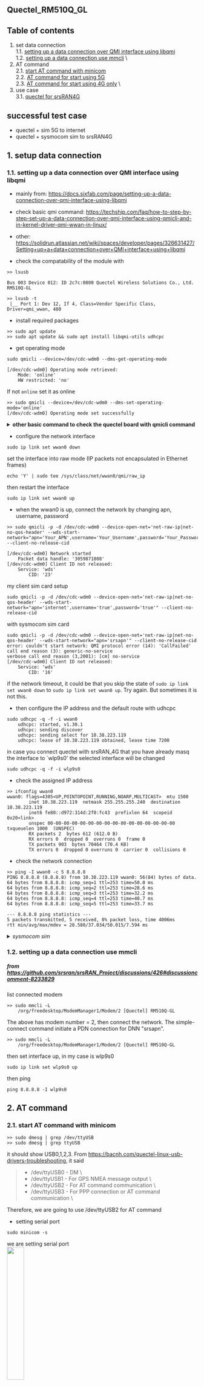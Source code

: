 ## Quectel_RM510Q_GL

## Table of contents
1. set data connection \
1.1. [setting up a data connection over QMI interface using libqmi](#setupqmi) \
1.2. [setting up a data connection use mmcli](#setupmmcli) \
2. AT command \
2.1. [start AT command with minicom](#atminicom_basic) \
2.2. [AT command for start using 5G](#atminicom_5G) \
2.3. [AT command for start using 4G only](#atminicom_4G) \
3. use case \
3.1. [quectel for srsRAN4G](#quectel_srsRAN4G)

## successful test case
- quectel + sim 5G to internet
- quectel + sysmocom sim to srsRAN4G

## 1. setup data connection
### 1.1. setting up a data connection over QMI interface using libqmi <a name = "setupqmi"></a>
- mainly from: https://docs.sixfab.com/page/setting-up-a-data-connection-over-qmi-interface-using-libqmi
- check basic qmi command: https://techship.com/faq/how-to-step-by-step-set-up-a-data-connection-over-qmi-interface-using-qmicli-and-in-kernel-driver-qmi-wwan-in-linux/
- other: https://solidrun.atlassian.net/wiki/spaces/developer/pages/326631427/Setting+up+a+data+connection+over+QMI+interface+using+libqmi

- check the compatability of the module with 
```
>> lsusb

Bus 003 Device 012: ID 2c7c:0800 Quectel Wireless Solutions Co., Ltd. RM510Q-GL

>> lsusb -t
 |__ Port 1: Dev 12, If 4, Class=Vendor Specific Class, Driver=qmi_wwan, 480
```

- install required packages
```
>> sudo apt update
>> sudo apt update && sudo apt install libqmi-utils udhcpc
```

- get operating mode
```
sudo qmicli --device=/dev/cdc-wdm0 --dms-get-operating-mode 
```
```
[/dev/cdc-wdm0] Operating mode retrieved:
	Mode: 'online'
	HW restricted: 'no'
```
If not `online` set it as online
```
>> sudo qmicli --device=/dev/cdc-wdm0 --dms-set-operating-mode='online'
[/dev/cdc-wdm0] Operating mode set successfully
```
<details close>
<summary><b> other basic command to check the quectel board with qmicli command </b></summary>
	
```
>> sudo qmicli --device=/dev/cdc-wdm0 --device-open-proxy --uim-get-card-status
[/dev/cdc-wdm0] Successfully got card status
Provisioning applications:
	Primary GW:   slot '1', application '1'
	Primary 1X:   session doesn't exist
	Secondary GW: session doesn't exist
	Secondary 1X: session doesn't exist
Slot [1]:
	Card state: 'present'
	UPIN state: 'not-initialized'
		UPIN retries: '0'
		UPUK retries: '0'
	Application [1]:
		Application type:  'usim (2)'
		Application state: 'ready'
		Application ID:
			A0:00:00:00:87:10:02:FF:66:FF:FF:89:FF:FF:FF
		Personalization state: 'ready'
		UPIN replaces PIN1: 'no'
		PIN1 state: 'disabled'
			PIN1 retries: '3'
			PUK1 retries: '10'
		PIN2 state: 'enabled-not-verified'
			PIN2 retries: '3'
			PUK2 retries: '10'
```
```
>> sudo qmicli --device=/dev/cdc-wdm0 --device-open-proxy --dms-get-ids
[/dev/cdc-wdm0] Device IDs retrieved:
	ESN: '0'
	IMEI: '867034040025018'
	MEID: 'unknown'
	IMEI SV: '27'
```
```
>> sudo qmicli --device=/dev/cdc-wdm0 --device-open-proxy --dms-get-revision
[/dev/cdc-wdm0] Device revision retrieved:
	Revision: 'RM510QGLAAR11A03M4G'
```
</details>


- configure the network interface
```
sudo ip link set wwan0 down
```
set the interface into raw mode (IP packets not encapsulated in Ethernet frames)
```
echo 'Y' | sudo tee /sys/class/net/wwan0/qmi/raw_ip
```
then restart the interface
```
sudo ip link set wwan0 up
```

- when the wwan0 is up, connect the network by changing apn, username, password
```
>> sudo qmicli -p -d /dev/cdc-wdm0 --device-open-net='net-raw-ip|net-no-qos-header' --wds-start-network="apn='Your_APN',username='Your_Username',password='Your_Password'" --client-no-release-cid

[/dev/cdc-wdm0] Network started
	Packet data handle: '3059871808'
[/dev/cdc-wdm0] Client ID not released:
	Service: 'wds'
	    CID: '23'
```
my client sim card setup
```
sudo qmicli -p -d /dev/cdc-wdm0 --device-open-net='net-raw-ip|net-no-qos-header' --wds-start-network="apn='internet',username='true',password='true'" --client-no-release-cid
```
with sysmocom sim card
```
sudo qmicli -p -d /dev/cdc-wdm0 --device-open-net='net-raw-ip|net-no-qos-header' --wds-start-network="apn='srsapn'" --client-no-release-cid 
error: couldn't start network: QMI protocol error (14): 'CallFailed'
call end reason (3): generic-no-service
verbose call end reason (3,2001): [cm] no-service
[/dev/cdc-wdm0] Client ID not released:
	Service: 'wds'
	    CID: '16'
```
if the network timeout, it could be that you skip the state of `sudo ip link set wwan0 down` to `sudo ip link set wwan0 up`. Try again. But sometimes it is not this. 

- then configure the IP address and the default route with udhcpc
```
sudo udhcpc -q -f -i wwan0
	udhcpc: started, v1.30.1
	udhcpc: sending discover
	udhcpc: sending select for 10.38.223.119
	udhcpc: lease of 10.38.223.119 obtained, lease time 7200
```
in case you connect quectel with srsRAN_4G that you have already masq the interface to `wlp9s0' the selected interface will be changed
```
sudo udhcpc -q -f -i wlp9s0
```

- check the assigned IP address
```
>> ifconfig wwan0
wwan0: flags=4305<UP,POINTOPOINT,RUNNING,NOARP,MULTICAST>  mtu 1500
        inet 10.38.223.119  netmask 255.255.255.240  destination 10.38.223.119
        inet6 fe80::d972:314d:2f0:fc43  prefixlen 64  scopeid 0x20<link>
        unspec 00-00-00-00-00-00-00-00-00-00-00-00-00-00-00-00  txqueuelen 1000  (UNSPEC)
        RX packets 2  bytes 612 (612.0 B)
        RX errors 0  dropped 0  overruns 0  frame 0
        TX packets 903  bytes 70464 (70.4 KB)
        TX errors 0  dropped 0 overruns 0  carrier 0  collisions 0
```

- check the network connection
```
>> ping -I wwan0 -c 5 8.8.8.8
PING 8.8.8.8 (8.8.8.8) from 10.38.223.119 wwan0: 56(84) bytes of data.
64 bytes from 8.8.8.8: icmp_seq=1 ttl=253 time=50.0 ms
64 bytes from 8.8.8.8: icmp_seq=2 ttl=253 time=28.6 ms
64 bytes from 8.8.8.8: icmp_seq=3 ttl=253 time=32.2 ms
64 bytes from 8.8.8.8: icmp_seq=4 ttl=253 time=40.7 ms
64 bytes from 8.8.8.8: icmp_seq=5 ttl=253 time=33.7 ms

--- 8.8.8.8 ping statistics ---
5 packets transmitted, 5 received, 0% packet loss, time 4006ms
rtt min/avg/max/mdev = 28.580/37.034/50.015/7.594 ms
```

<details close>
<summary><i> sysmocom sim </i></summary>
	
|IMSI	|ICCID	|ACC	|PIN1	|PUK1	|PIN2	|PUK2	|Ki	|OPC	|ADM1	|KIC1	|KID1	|KIK1	|KIC2	|KID2	|KIK2	|KIC3	|KID3	|KIK3
| ---  | --- | --- | --- | --- | --- | --- | --- | --- | --- | --- | --- | --- | --- | --- | --- | --- | --- | --- |
|999700000062713	|8988211000000627136	|0008	|2481	|43215893	|5679	|21192366	|96E5235D7BD18E48BEF1B85521383C4E	|B1C0A05123C419D615B71EC0F8CE13AB	|73947583	|BAEFEE018E08B0DE276DCF03900BE2AF	|B2037C9475B7C9A2D8637F8B9651B835	|AED8AB5736726DB4BF6CF1FE44E61BF6	|EF00A3344612955BC3144E4DF8C719D4	|A42E9EBDFB3768C98AFEED6154E375F7	|240A034AE19677D51B1CB19DD5F63503	|6AC9B3640FD1FD90D50B43004C72C0A4	|EEA71035E53F67E7266E2C954212E6BC	|55CADF364D70E23D7ADFA510902ABFC2|
</details>

### 1.2. setting up a data connection use mmcli <a name = "setupmmcli"></a>
##### from https://github.com/srsran/srsRAN_Project/discussions/426#discussioncomment-8233829
list connected modem
```
>> sudo mmcli -L
    /org/freedesktop/ModemManager1/Modem/2 [Quectel] RM510Q-GL
```
The above has modem number = 2, then connect the network. The simple-connect command initiate a PDN connection for DNN "srsapn".
```
>> sudo mmcli -L
    /org/freedesktop/ModemManager1/Modem/2 [Quectel] RM510Q-GL
```
then set interface up, in my case is wlp9s0
```
sudo ip link set wlp9s0 up
```
then ping
```
ping 8.8.8.8 -I wlp9s0
```
## 2. AT command
### 2.1. start AT command with minicom <a name = "atminicom_basic"></a>
```
>> sudo dmesg | grep /dev/ttyUSB
>> sudo dmesg | grep ttyUSB
```
it should show USB0,1,2,3. From https://bacnh.com/quectel-linux-usb-drivers-troubleshooting, it said 
> - /dev/ttyUSB0 - DM \
> - /dev/ttyUSB1 - For GPS NMEA message output \
> - /dev/ttyUSB2 - For AT command communication \
> - /dev/ttyUSB3 - For PPP connection or AT command communication \

Therefore, we are going to use /dev/ttyUSB2 for AT command

- setting serial port
```
sudo minicom -s
```
we are setting serial port </br>
<img src="https://github.com/pchat-imm/quectel_rm510q_gl/assets/40858099/eff7a2fd-395d-41b7-8725-8a9177d57f36" width="30%" height="30%"/> <br/>
make sure </br>
> - serial device = /dev/ttyUSB2 \
> - bps = 115200 (default) \
> - Hardware flow control = No \

<img src="https://github.com/pchat-imm/quectel_rm510q_gl/assets/40858099/a289b780-4135-44cd-a02e-da1e2a03187a" width=50% height=50%/> <br/>
everytime finish `Save setup as dfl` before `exit`

- using ctrl A + E = echo ON, to show what you type on the screen
- usign ctrl A + C = clear screen
- using ctrl A + X to quit the minicom
- if minicom freeze, open another window and try

###2.2 AT command basic to check if connect to internet properly 

from
- [Ettus/OAI Reference Architecture for 5G and 6G Research with USRP](https://kb.ettus.com/OAI_Reference_Architecture_for_5G_and_6G_Research_with_USRP)
- [OAI/NR_SA_Tutorial_COTS_UE.md](https://gitlab.eurecom.fr/oai/openairinterface5g/-/blob/develop/doc/NR_SA_Tutorial_COTS_UE.md)

basic minicom menu
- using ctrl A + E = echo ON, to show what you type on the screen
- usign ctrl A + C = clear screen
- using ctrl A + X to quit the minicom
- if minicom freeze, open another window and try
```
>> ps aux | grep minicom
>> sudo kill -SIGTERM <PID>
```
1. check connection to the modem
```
AT
OK
```

2. check current network selection mode of the modem
```
AT+COPS?
+COPS: 0,0,"TRUE-H TRUE-H",13
+COPS: 0,0,"TRUE-H TRUE-H",7  
+COPS: (1,"TRUE-H","TRUE-H","52004",12),(2,"TRUE-H","TRUE-H","52004",7,        
```
In case return no network name, could be that you set connecting to 5G only, which might not be available there. \
So, change the setting back to any network (3G, 4G, 5G) to be able to connect to other communication technology.
```
AT+COPS=0 		// Automatic Network Selection

AT+QNWPREFCFG="mode_pref",LTE:NR5G 	// set RAT to LTE & 5G NR
```

<details close>
<summary> Other AT Command </summary>

```                                                                  
AT+CGFCONT?                                                                     
+CGDCONT: 1,"IPV4V6","","0.0.0.0.0.0.0.0.0.0.0.0.0.0.0.0",0,0,0,0,,,,,,,,,"",,,0
+CGDCONT: 2,"IPV4V6","ims","0.0.0.0.0.0.0.                                   

>> Enter PIN
AT+CPIN?                                                                         
+CPIN: READY

AT+QNWCFG=?
+QNWCFG: "lte_cdrx",(0,1),(0,1)
+QNWCFG: "nr5g_cdrx",(0,1)
+QNWCFG: "csi_ctrl",(0,1),(0,1)
+QNWCFG: "lte_csi",(0-31),<ri>,

>> Query Carrier Aggregration Parameters
AT+QCAINFO
+QCAINFO: "PCC",250,50,"LTE BAND 1",1,167,-116,-13,-86,7

>> Query Primary Serving Cell and Neighbour Cell
AT+QENG=?
+QENG: "servingcell","NOCONN"                                         
+QENG: "LTE","FDD",520,04,4D8002,167,250,1,3,3,7E7,-128,-17,-94,7,10,23-
+QENG: "NR5G-NSA",                                                    
OK
```

- Configure Network Seacrching Preferences
```
AT+QNWPREFCFG=?
+QNWPREFCFG: "gw_band",B1:...:BN
+QNWPREFCFG: "lte_band",B1:...:BN
+QNWPREFCFG: "nsa_nr5g_band",B1:...:BN
+QNWPREFCFG: "nr5g_band",B1:...:BN
+QNWPREFCFG: "mode_pref",RAT1:...:RATN
+QNWPREFCFG: "srv_domain",(0-2)
+QNWPREFCFG: "voice_domain",(0-3)
+QNWPREFCFG: "roam_pref",(1,3,255)
+QNWPREFCFG: "ue_usage_setting",(0,1)
+QNWPREFCFG: "policy_band"
+QNWPREFCFG: "ue_capabi
```
Explanation: \
 - gw_band = WCDMA Band Configure
 - lte_band
 - nsa_nr5g_band
 - nr5g_band 
 - mode_pref = Network Search Mode Configuration
```
AT+QNWPREFCFG="mode_pref"			// query the current config
+QNWPREFCFG: "mode_pref",AUTO  
OK

AT+QNWPREFCFG="mode_pref",LTE 		// set RAT to LTE only
OK

AT+QNWPREFCFG="mode_pref",LTE:NR5G 	// set RAT to LTE & 5G NR
OK


AT+QNWPREFCFG="nr5g_band"
+QNWPREFCFG: "nr5g_band",1:2:3:5:7:8:12:20:25:28:38:40:41:48:66:719
```
</details>

### 2.2. AT command for start using 5G <a name = "atminicom_5G"></a>
##### from https://hackmd.io/@yeneronur/SJDIPBWns#Instructions-for-Quectel 
- quectel information
```
ATI
Quectel                                                                         
RM510Q-GL                                                                       
Revision: RM510QGLAAR11A03M4G       
OK
```
- Firmware update
```
AT+QMBNCFG=”Select”,”Row_commercial”
OK
```

- reboot (always wait for the reboot to finish)
```
at+cfun=1,1
OK
RDY
+CPIN: READY
+QUSIM: 1
+CFUN: 1
+QIND: SMS DONE
+QIND: PB DONE
TATE0
OK
OK
OK
+CRSM: 148,8,""
OK
+CEMODE: 2
OK
+QGPS: (1-4),(1-255),(1-3),(100-65535)
OK
+CPMS: "ME",18,127,"ME",18,127,"ME",18,127
OK
+CTZU: (0,1)
OK
+CCLK: "24/01/18,08:58:19+28"
OK
RM510QGLAAR11A03M4G                                                             
OK                                                                              
RM510QGLAAR11A03M4G_01.001.01.001                                               
OK 
```
- activate PDP context (if it show +CME ERROR: 30 means you didn't wait for the reboot to finish,reboot again and wait for it to finish)
```
AT+CGACT=1,1
+CCLK: "24/01/18,08:39:27+28"                                                     OK
```
- show PDP address (it will return address in "". If there is no address here, reboot again and wait for it to finish)
```
AT+CGPADDR=1                                                                    
+CGPADDR: 1,"10.101.133.178" 
OK  
```
- verify network setting `AT+CGDCONT?`
- ping website
```
AT+QPING=1,"8.8.8.8"                                                            
OK                                                                              
+QPING: 561

AT+QPING=1,"openairinterface.org"                                               
OK                                                                              
+QPING: 561

at+qping=1,"openairinterface.org"
OK
+QPING: 0,"137.74.50.85",32,224,255
+QPING: 0,"137.74.50.85",32,225,255
+QPING: 0,"137.74.50.85",32,225,255
+QPING: 0,"137.74.50.85",32,221,255
+QPING: 0,4,4,0,221,225,223

at+qping=1,"google.com"
OK
+QPING: 0,"216.58.200.14",32,49,255
+QPING: 0,"216.58.200.14",32,42,255
+QPING: 0,"216.58.200.14",32,58,255
+QPING: 0,"216.58.200.14",32,44,255
+QPING: 0,4,4,0,42,58,47
```
show current firmware version
```
at+gmr                                  
RM510QGLAAR11A03M4G   
```
show IMSI and IMEI of (U)SIM
```
at+cimi                                 
+CCLK: "24/01/18,08:32:36+28"           
OK

at+gsn
867034040025018
OK
```
#### the main part of start 5G mode in quectel
unlock the quectel
```
at+qmbncfg="Select","Row_commercial"                                            
OK
```
display 5g nr frequencuy band
```
at+qnwprefcfg="nr5g_band"
+QNWPREFCFG: "nr5g_band",1:2:3:5:7:8:12:20:25:28:38:40:41:48:66:71:77:78:79
```
display then set operation mode to 5G NR, then enable 5G operation
```
at+qnwprefcfg="mode_pref",nr5g
+CCLK: "24/01/18,08:50:24+28"
OK
```
start using on 5G
```
at+qnwprefcfg="nr5g_disable_mode",0
+CCLK: "24/01/18,08:50:59+28"
OK
```

### 2.3. AT command for start using 4G only <a name = "atminicom_4G">
```
at+qnwprefcfg = "lte_band"
at+qnwprefcfg = "mode_pref"
at+qnwprefcfg = "mode_pref", LTE
```
## 3. use case
### 3.1. quectel as a UE for srsRAN4G <a name = "quectel_srsRAN4G">
1. masq the interface
```
cd ~/.config/srsran
sudo srsepc_if_masq.sh wlp9s0
ifconfig
```
2. run epc
```
cd ~/.config/srsran
sudo srsepc epc.conf
```
3. run enb
```
cd ~/.config/srsran
sudo srsenb enb.conf
```
4. start connect quectel to the masq
```
>> lsusb
>> sudo qmicli --device=/dev/cdc-wdm0 --dms-get-operating-mode 
>> sudo qmicli -p -d /dev/cdc-wdm0 --device-open-net='net-raw-ip|net-no-qos-header' --wds-start-network="apn='srsapn'" --client-no-release-cid 
>> sudo udhcpc -q -f -i wlp9s0
>> ifconfig wlp9s0
>> ping -I wwan0 -c 5 8.8.8.8
```
5. run AT command to ping to the gNB
```
>> sudo minicom -s

at
at+cops
at+qnwprefcfg = "lte_band"
at+qnwprefcfg = "mode_pref"
at+qnwprefcfg = "mode_pref", LTE
AT+QPING=1,"8.8.8.8"      
```

<details close>
<summary> log </summary>

log epc
```
chatchamon@chatchamon-ThinkPad-L14-Gen-2:~/.config/srsran$ sudo srsepc epc.conf 
[sudo] password for chatchamon: 

Built in Release mode using commit eea87b1d8 on branch master.


---  Software Radio Systems EPC  ---

Reading configuration file epc.conf...
HSS Initialized.
MME S11 Initialized
MME GTP-C Initialized
MME Initialized. MCC: 0xf999, MNC: 0xff70
SPGW GTP-U Initialized.
SPGW S11 Initialized.
SP-GW Initialized.
Received S1 Setup Request.
S1 Setup Request - eNB Name: srsenb01, eNB id: 0x19b
S1 Setup Request - MCC:999, MNC:70
S1 Setup Request - TAC 7, B-PLMN 0x99f907
S1 Setup Request - Paging DRX v128
Sending S1 Setup Response
Initial UE message: LIBLTE_MME_MSG_TYPE_ATTACH_REQUEST
Received Initial UE message -- Attach Request
Attach request -- IMSI: 999700000062713
Attach request -- eNB-UE S1AP Id: 1
Attach request -- Attach type: 2
Attach Request -- UE Network Capabilities EEA: 11110000
Attach Request -- UE Network Capabilities EIA: 01110000
Attach Request -- MS Network Capabilities Present: false
PDN Connectivity Request -- EPS Bearer Identity requested: 0
PDN Connectivity Request -- Procedure Transaction Id: 12
PDN Connectivity Request -- ESM Information Transfer requested: false
Downlink NAS: Sending Authentication Request
UL NAS: Received Authentication Response
Authentication Response -- IMSI 999700000062713
UE Authentication Accepted.
Generating KeNB with UL NAS COUNT: 0
Downlink NAS: Sending NAS Security Mode Command.
UL NAS: Received Security Mode Complete
Security Mode Command Complete -- IMSI: 999700000062713
Getting subscription information -- QCI 9
Sending Create Session Request.
Creating Session Response -- IMSI: 999700000062713
Creating Session Response -- MME control TEID: 1
Received GTP-C PDU. Message type: GTPC_MSG_TYPE_CREATE_SESSION_REQUEST
SPGW: Allocated Ctrl TEID 1
SPGW: Allocated User TEID 1
SPGW: Allocate UE IP 172.16.0.2
Received Create Session Response
Create Session Response -- SPGW control TEID 1
Create Session Response -- SPGW S1-U Address: 127.0.1.100
SPGW Allocated IP 172.16.0.2 to IMSI 999700000062713
Adding attach accept to Initial Context Setup Request
Sent Initial Context Setup Request. E-RAB id 5 
Received Initial Context Setup Response
E-RAB Context Setup. E-RAB id 5
E-RAB Context -- eNB TEID 0x1; eNB GTP-U Address 127.0.1.1
UL NAS: Received Attach Complete
Unpacked Attached Complete Message. IMSI 999700000062713
Unpacked Activate Default EPS Bearer message. EPS Bearer id 5
Received GTP-C PDU. Message type: GTPC_MSG_TYPE_MODIFY_BEARER_REQUEST
Sending EMM Information
Received UE Context Release Request. MME-UE S1AP Id 1
There are active E-RABs, send release access bearers request
Received GTP-C PDU. Message type: GTPC_MSG_TYPE_RELEASE_ACCESS_BEARERS_REQUEST
Received UE Context Release Complete. MME-UE S1AP Id 1
UE Context Release Completed.
Initial UE message: NAS Message Type Unknown
Received Initial UE message -- Service Request
Service request -- S-TMSI 0x3acabeef
Service request -- eNB UE S1AP Id 2
Service Request -- Short MAC valid
Service Request -- User is ECM DISCONNECTED
UE previously assigned IP: 172.16.0.2
Generating KeNB with UL NAS COUNT: 2
UE Ctr TEID 0
Sent Initial Context Setup Request. E-RAB id 5 
Received Initial Context Setup Response
E-RAB Context Setup. E-RAB id 5
E-RAB Context -- eNB TEID 0x2; eNB GTP-U Address 127.0.1.1
Initial Context Setup Response triggered from Service Request.
Sending Modify Bearer Request.
Received GTP-C PDU. Message type: GTPC_MSG_TYPE_MODIFY_BEARER_REQUEST
Received UE Context Release Request. MME-UE S1AP Id 2
There are active E-RABs, send release access bearers request
Received GTP-C PDU. Message type: GTPC_MSG_TYPE_RELEASE_ACCESS_BEARERS_REQUEST
Received UE Context Release Complete. MME-UE S1AP Id 2
UE Context Release Completed.
```

log enb
```
chatchamon@chatchamon-ThinkPad-L14-Gen-2:~/.config/srsran$ sudo srsenb enb.conf 
[sudo] password for chatchamon: 
Active RF plugins: libsrsran_rf_blade.so libsrsran_rf_zmq.so
Inactive RF plugins: 
---  Software Radio Systems LTE eNodeB  ---

Reading configuration file enb.conf...
WARNING: cpu0 scaling governor is not set to performance mode. Realtime processing could be compromised. Consider setting it to performance mode before running the application.

Built in Release mode using commit eea87b1d8 on branch master.

ing 2 channels in RF device=bladeRF with args=default
Supported RF device list: bladeRF zmq file
Opening bladeRF...
Set RX sampling rate 1.92 Mhz, filter BW: 1.92 Mhz

==== eNodeB started ===
Type <t> to view trace
Set RX sampling rate 3.84 Mhz, filter BW: 3.07 Mhz
Setting manual TX/RX offset to 27 samples
Setting frequency: DL=1842.5 Mhz, UL=1747.5 MHz for cc_idx=0 nof_prb=15
set TX frequency to 1842500000
set TX frequency to 1842500000
set RX frequency to 1747500000
set RX frequency to 1747500000
RACH:  tti=9661, cc=0, pci=1, preamble=47, offset=25, temp_crnti=0x46
RACH:  tti=9601, cc=0, pci=1, preamble=21, offset=25, temp_crnti=0x47
User 0x47 connected
Disconnecting rnti=0x46.
Disconnecting rnti=0x47.
t
Enter t to stop trace.
RF status: O=1, U=0, L=0
RACH:  tti=9071, cc=0, pci=1, preamble=39, offset=25, temp_crnti=0x48
User 0x48 connected

               -----------------DL----------------|-------------------------UL-------------------------
rat  pci rnti  cqi  ri  mcs  brate   ok  nok  (%) | pusch  pucch  phr  mcs  brate   ok  nok  (%)    bsr
lte    1   48   15   1    4   4.2k    7    0   0% |  14.0   11.5   40   10   146k   22    0   0%    0.0
lte    1   48   15   1    0      0    0    0   0% |   n/a   99.9    0    0      0    0    0   0%    0.0
lte    1   48   15   1    0      0    0    0   0% |   n/a   99.9    0    0      0    0    0   0%    0.0
lte    1   48   15   1    1     72    1    0   0% |  11.4   10.2   40   12   2.4k    1    0   0%    0.0
lte    1   48   15   1    0      0    0    0   0% |   n/a   99.9    0    0      0    0    0   0%    0.0
lte    1   48   15   1    0      0    0    0   0% |   n/a   99.9    0    0      0    0    0   0%    0.0
lte    1   48   15   1    0      0    0    0   0% |   n/a   99.9    0    0      0    0    0   0%    0.0
lte    1   48   15   1    1     72    1    0   0% |  12.9   10.5   40    9   1.9k    1    0   0%    0.0
lte    1   48   15   1    0      0    0    0   0% |   n/a   99.9    0    0      0    0    0   0%    0.0
lte    1   48   15   1    0      0    0    0   0% |   n/a   99.9    0    0      0    0    0   0%    0.0
lte    1   48   15   1    0      0    0    0   0% |   n/a   99.9    0    0      0    0    0   0%    0.0
```
</details>






